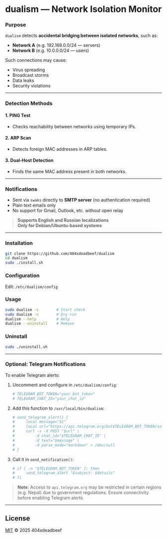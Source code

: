# dualism — Network Isolation Monitor

### Purpose  
`dualism` detects **accidental bridging between isolated networks**, such as:  
- **Network A** (e.g. 192.168.0.0/24 — servers)  
- **Network B** (e.g. 10.0.0.0/24 — users)  

Such connections may cause:  
- Virus spreading  
- Broadcast storms  
- Data leaks  
- Security violations  

---

### Detection Methods  

#### 1. PING Test  
- Checks reachability between networks using temporary IPs.  

#### 2. ARP Scan  
- Detects foreign MAC addresses in ARP tables.  

#### 3. Dual-Host Detection  
- Finds the same MAC address present in both networks.  

---

### Notifications  
- Sent via `swaks` directly to **SMTP server** (no authentication required)  
- Plain text emails only  
- No support for Gmail, Outlook, etc. without open relay  

> **Supports English and Russian localizations**  
> **Only for Debian/Ubuntu-based systems**

---

### Installation  
```bash
git clone https://github.com/404xdeadbeef/dualism  
cd dualism
sudo ./install.sh
```

### Configuration  
Edit: `/etc/dualism/config`

### Usage  
```bash
sudo dualism -s        # Start check
sudo dualism -n        # Dry run
dualism --help         # Help
dualism --uninstall    # Remove
```

### Uninstall  
```bash
sudo ./uninstall.sh
```

---

### Optional: Telegram Notifications  

To enable Telegram alerts:  

1. Uncomment and configure in `/etc/dualism/config`:  
   ```bash
   # TELEGRAM_BOT_TOKEN="your_bot_token"
   # TELEGRAM_CHAT_ID="your_chat_id"
   ```  

2. Add this function to `/usr/local/bin/dualism`:  
   ```bash
   # send_telegram_alert() {
   #     local message="$1"
   #     local url="https://api.telegram.org/bot$TELEGRAM_BOT_TOKEN/sendMessage"
   #     curl -s -X POST "$url" \
   #         -d chat_id="$TELEGRAM_CHAT_ID" \
   #         -d text="$message" \
   #         -d parse_mode="markdown" > /dev/null
   # }
   ```  

3. Call it in `send_notification()`:  
   ```bash
   # if [ -n "$TELEGRAM_BOT_TOKEN" ]; then
   #     send_telegram_alert "$subject: $details"
   # fi
   ```  

> **Note**: Access to `api.telegram.org` may be restricted in certain regions (e.g. Nepal) due to government regulations. Ensure connectivity before enabling Telegram alerts.

---

## License  
[MIT](LICENSE) © 2025 404xdeadbeef